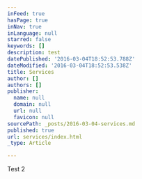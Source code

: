 ```yaml
---
inFeed: true
hasPage: true
inNav: true
inLanguage: null
starred: false
keywords: []
description: test
datePublished: '2016-03-04T18:52:53.788Z'
dateModified: '2016-03-04T18:52:53.538Z'
title: Services
author: []
authors: []
publisher:
  name: null
  domain: null
  url: null
  favicon: null
sourcePath: _posts/2016-03-04-services.md
published: true
url: services/index.html
_type: Article

---
```

Test 2